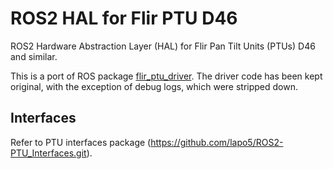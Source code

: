 # ROS2 HAL for Flir PTU D46
ROS2 Hardware Abstraction Layer (HAL) for Flir Pan Tilt Units (PTUs) D46 and similar.

This is a port of ROS package [flir_ptu_driver](https://github.com/ros-drivers/flir_ptu). The driver code has been kept original, with the exception of debug logs, which were stripped down.

## Interfaces

Refer to PTU interfaces package (https://github.com/lapo5/ROS2-PTU_Interfaces.git).